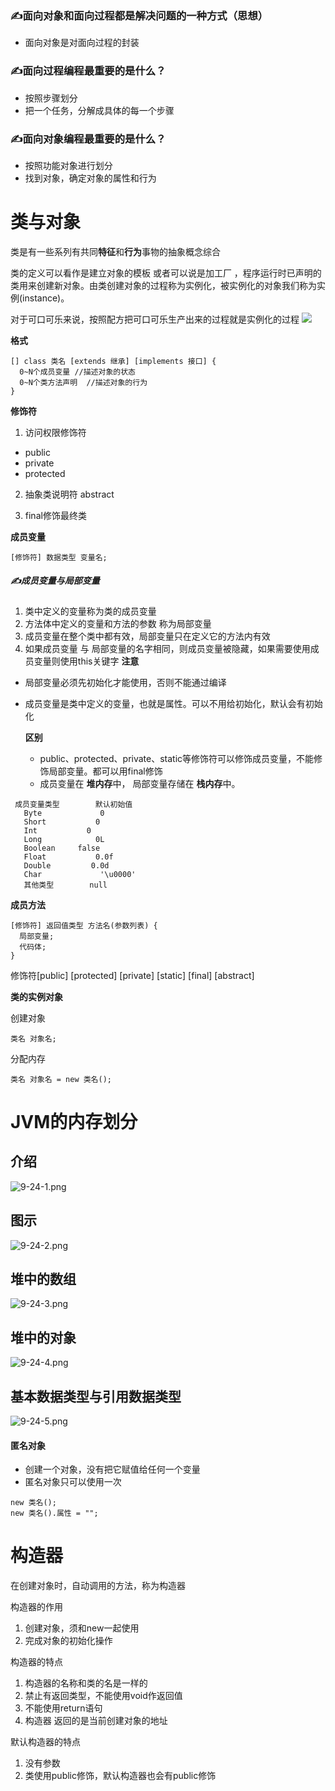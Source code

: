 ### ✍面向对象和面向过程都是解决问题的一种方式（思想）

* 面向对象是对面向过程的封装

### ✍面向过程编程最重要的是什么？
* 按照步骤划分
* 把一个任务，分解成具体的每一个步骤

### ✍面向对象编程最重要的是什么？
* 按照功能对象进行划分
* 找到对象，确定对象的属性和行为

# 类与对象
类是有一些系列有共同**特征**和**行为**事物的抽象概念综合

类的定义可以看作是建立对象的模板 或者可以说是加工厂 ，程序运行时已声明的类用来创建新对象。由类创建对象的过程称为实例化，被实例化的对象我们称为实例(instance)。

对于可口可乐来说，按照配方把可口可乐生产出来的过程就是实例化的过程
![](https://upload-images.jianshu.io/upload_images/11006938-e6a3f0536808fb6b.png?imageMogr2/auto-orient/strip%7CimageView2/2/w/1240)


**格式**
```
[] class 类名 [extends 继承] [implements 接口] {
  0~N个成员变量 //描述对象的状态
  0~N个类方法声明  //描述对象的行为
}
```
**修饰符**

1. 访问权限修饰符
  * public
  * private
  * protected

2. 抽象类说明符 abstract

3. final修饰最终类

**成员变量**
```
[修饰符] 数据类型 变量名;
```
#####   ✍成员变量与局部变量
1. 类中定义的变量称为类的成员变量
2. 方法体中定义的变量和方法的参数 称为局部变量
3. 成员变量在整个类中都有效，局部变量只在定义它的方法内有效
4. 如果成员变量 与 局部变量的名字相同，则成员变量被隐藏，如果需要使用成员变量则使用this关键字
  **注意**
  - 局部变量必须先初始化才能使用，否则不能通过编译
  - 成员变量是类中定义的变量，也就是属性。可以不用给初始化，默认会有初始化

    **区别**
    -  public、protected、private、static等修饰符可以修饰成员变量，不能修饰局部变量。都可以用final修饰
    - 成员变量在 **堆内存**中， 局部变量存储在 **栈内存**中。

 ```
  成员变量类型		默认初始值
	Byte		     0
	Short		    0
	Int		      0
	Long	     	0L
	Boolean	  	false
	Float		    0.0f
	Double		   0.0d
	Char		     '\u0000'
	其他类型      	null
```

**成员方法**
```
[修饰符] 返回值类型 方法名(参数列表) {
  局部变量;
  代码体;
}
```
修饰符[public] [protected] [private] [static] [final] [abstract]

**类的实例对象**

创建对象
```
类名 对象名;
```
分配内存
```
类名 对象名 = new 类名();
```


# JVM的内存划分

## 介绍
![9-24-1.png][1]
## 图示
![9-24-2.png][2]
## 堆中的数组
![9-24-3.png][3]
## 堆中的对象
![9-24-4.png][4]
## 基本数据类型与引用数据类型
![9-24-5.png][5]


#### 匿名对象
- 创建一个对象，没有把它赋值给任何一个变量
- 匿名对象只可以使用一次
```
new 类名();
new 类名().属性 = "";
```

# 构造器

在创建对象时，自动调用的方法，称为构造器

构造器的作用
1. 创建对象，须和new一起使用
2. 完成对象的初始化操作

构造器的特点
1. 构造器的名称和类的名是一样的
2. 禁止有返回类型，不能使用void作返回值
3. 不能使用return语句
4. 构造器 返回的是当前创建对象的地址

默认构造器的特点
1. 没有参数
2. 类使用public修饰，默认构造器也会有public修饰

  [1]: http://www.taoma.ink/usr/uploads/2018/09/3270598533.png
  [2]: http://www.taoma.ink/usr/uploads/2018/09/822487780.png
  [3]: http://www.taoma.ink/usr/uploads/2018/09/605127399.png
  [4]: http://www.taoma.ink/usr/uploads/2018/09/148606872.png
  [5]: http://www.taoma.ink/usr/uploads/2018/09/4068772118.png
